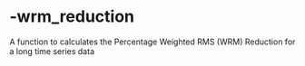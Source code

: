 # -wrm_reduction
A function to calculates the Percentage Weighted RMS (WRM) Reduction for a long time series data
